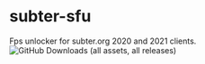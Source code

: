 # subter-sfu


                                                                                                                                                                                                                                                                                                                                                                                                                                                                                                                                                                                                    
Fps unlocker for subter.org 2020 and 2021 clients.
<img alt="GitHub Downloads (all assets, all releases)" src="https://img.shields.io/github/downloads/copyrighttxt/subter-sfu/total">

